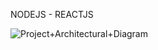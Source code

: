 NODEJS - REACTJS

![Project+Architectural+Diagram](https://user-images.githubusercontent.com/74820307/160904331-d4cf9a16-00fb-4d55-80c0-17c1f9f124e8.png)
